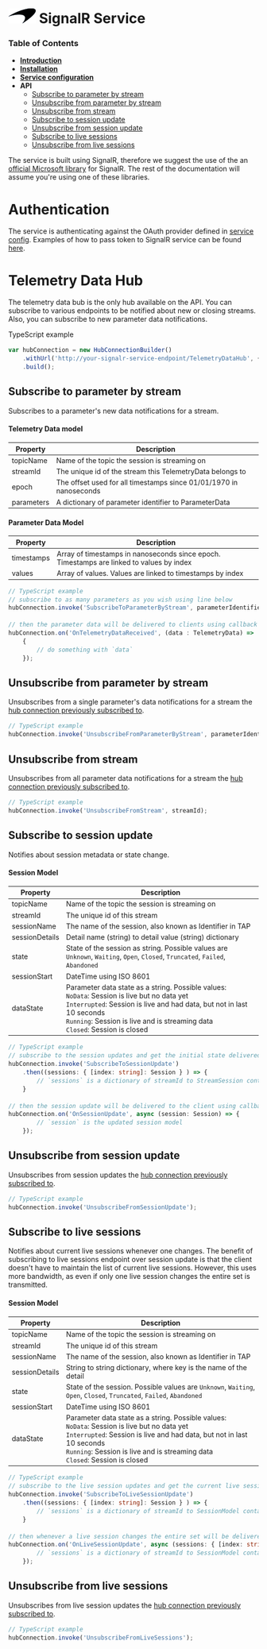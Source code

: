 # ![logo](/Media/branding.png) SignalR Service

### Table of Contents
- [**Introduction**](../README.md)<br>
- [**Installation**](Installation.md)<br>
- [**Service configuration**](ServiceConfig.md)<br>
- **API**<br>
  - [Subscribe to parameter by stream](#subscribe-to-parameter-by-stream)
  - [Unsubscribe from parameter by stream](#unsubscribe-from-parameter-by-stream)
  - [Unsubscribe from stream](#unsubscribe-from-stream)
  - [Subscribe to session update](#subscribe-to-session-update)
  - [Unsubscribe from session update](#unsubscribe-from-session-update)
  - [Subscribe to live sessions](#subscribe-to-live-sessions)
  - [Unsubscribe from live sessions](#unsubscribe-from-live-sessions)

The service is built using SignalR, therefore we suggest the use of the an [official Microsoft library](https://docs.microsoft.com/en-us/aspnet/core/signalr/javascript-client) for SignalR. The rest of the documentation will assume you're using one of these libraries.

# Authentication
The service is authenticating against the OAuth provider defined in [service config](ServiceConfig.md). Examples of how to pass token to SignalR service can be found [here](https://docs.microsoft.com/en-us/aspnet/core/signalr/authn-and-authz).

# Telemetry Data Hub
The telemetry data bub is the only hub available on the API. You can subscribe to various endpoints to be notified about new or closing streams. Also, you can subscribe to new parameter data notifications.

TypeScript example
``` TypeScript
var hubConnection = new HubConnectionBuilder()
    .withUrl('http://your-signalr-service-endpoint/TelemetryDataHub', { accessTokenFactory: getToken })
    .build();
```

## Subscribe to parameter by stream
Subscribes to a parameter's new data notifications for a stream.

#### Telemetry Data model

| Property | Description |
| - | - |
| topicName | Name of the topic the session is streaming on|
| streamId | The unique id of the stream this TelemetryData belongs to |
| epoch | The offset used for all timestamps since 01/01/1970 in nanoseconds |
| parameters | A dictionary of parameter identifier to ParameterData |

#### Parameter Data Model

| Property | Description |
| - | - |
| timestamps | Array of timestamps in nanoseconds since epoch. Timestamps are linked to values by index |
| values | Array of values. Values are linked to timestamps by index |

``` TypeScript
// TypeScript example
// subscribe to as many parameters as you wish using line below
hubConnection.invoke('SubscribeToParameterByStream', parameterIdentifier, streamId);

// then the parameter data will be delivered to clients using callback
hubConnection.on('OnTelemetryDataReceived', (data : TelemetryData) =>
    {
        // do something with `data`
    });
```

## Unsubscribe from parameter by stream

Unsubscribes from a single parameter's data notifications for a stream the [hub connection previously subscribed to](#subscribe-to-parameter-by-stream).

``` TypeScript
// TypeScript example
hubConnection.invoke('UnsubscribeFromParameterByStream', parameterIdentifier, streamId);
```


## Unsubscribe from stream

Unsubscribes from all parameter data notifications for a stream the [hub connection previously subscribed to](#subscribe-to-parameter-by-stream).

``` TypeScript
// TypeScript example
hubConnection.invoke('UnsubscribeFromStream', streamId);
```

## Subscribe to session update
Notifies about session metadata or state change.

#### Session Model
| Property | Description |
|-|-|
| topicName | Name of the topic the session is streaming on |
| streamId | The unique id of this stream |
| sessionName | The name of the session, also known as Identifier in TAP |
sessionDetails | Detail name (string) to detail value (string) dictionary |
| state | State of the session as string. Possible values are `Unknown`, `Waiting`, `Open`, `Closed`, `Truncated`, `Failed`, `Abandoned` |
| sessionStart | DateTime using ISO 8601 |
| dataState | Parameter data state as a string. Possible values:<br>`NoData`: Session is live but no data yet <br>`Interrupted`: Session is live and had data, but not in last 10 seconds<br>`Running`: Session is live and is streaming data <br> `Closed`: Session is closed


``` TypeScript
// TypeScript example
// subscribe to the session updates and get the initial state delivered via callback
hubConnection.invoke('SubscribeToSessionUpdate')
    .then((sessions: { [index: string]: Session } ) => {
        // `sessions` is a dictionary of streamId to StreamSession containing initial session states
    }

// then the session update will be delivered to the client using callback
hubConnection.on('OnSessionUpdate', async (session: Session) => {
        // `session` is the updated session model
    });    
```

## Unsubscribe from session update
Unsubscribes from session updates the [hub connection previously subscribed to](#subscribe-to-session-update).

``` TypeScript
// TypeScript example
hubConnection.invoke('UnsubscribeFromSessionUpdate');
```

## Subscribe to live sessions
Notifies about current live sessions whenever one changes. The benefit of subscribing to live sessions endpoint over session update is that the client doesn't have to maintain the list of current live sessions. However, this uses more bandwidth, as even if only one live session changes the entire set is transmitted.

#### Session Model
| Property | Description |
|-|-|
| topicName | Name of the topic the session is streaming on |
| streamId | The unique id of this stream |
| sessionName | The name of the session, also known as Identifier in TAP |
| sessionDetails | String to string dictionary, where key is the name of the detail |
| state | State of the session. Possible values are `Unknown`, `Waiting`, `Open`, `Closed`, `Truncated`, `Failed`, `Abandoned` |
| sessionStart | DateTime using ISO 8601 |
| dataState | Parameter data state as a string. Possible values:<br>`NoData`: Session is live but no data yet <br>`Interrupted`: Session is live and had data, but not in last 10 seconds<br>`Running`: Session is live and is streaming data <br> `Closed`: Session is closed

``` TypeScript
// TypeScript example
// subscribe to the live session updates and get the current live sessions delivered via callback
hubConnection.invoke('SubscribeToLiveSessionUpdate')
    .then((sessions: { [index: string]: Session } ) => {
        // `sessions` is a dictionary of streamId to SessionModel containing session states
    }

// then whenever a live session changes the entire set will be delivered via callback
hubConnection.on('OnLiveSessionUpdate', async (sessions: { [index: string]: Session } ) => {
        // `sessions` is a dictionary of streamId to SessionModel containing session states
    });    
```
## Unsubscribe from live sessions

Unsubscribes from live session updates the [hub connection previously subscribed to](#subscribe-to-live-sessions).

``` TypeScript
// TypeScript example
hubConnection.invoke('UnsubscribeFromLiveSessions');
```